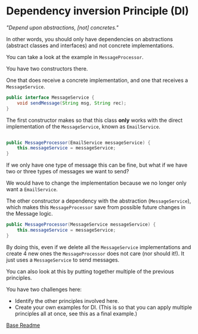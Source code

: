 #  Dependency inversion Principle (DI)

_"Depend upon abstractions, [not] concretes."_

In other words, you should only have dependencies on abstractions (abstract classes and interfaces) and not concrete implementations.

You can take a look at the example in `MessageProcessor`.

You have two constructors there.

One that does receive a concrete implementation, and one that receives a `MessageService`.

```java
public interface MessageService {
    void sendMessage(String msg, String rec);
}
```

The first constructor makes so that this class **only** works with the direct implementation of the `MessageService`, known as `EmailService`.

```java

public MessageProcessor(EmailService messageService) {
    this.messageService = messageService;
}
```

If we only have one type of message this can be fine, but what if we have two or three types of messages we want to send?

We would have to change the implementation because we no longer only want a `EmailService`.

The other constructor a dependency with the abstraction (`MessageService`), which makes this `MessageProcessor` save from possible future changes in the Message logic.

```java
public MessageProcessor(MessageService messageService) {
    this.messageService = messageService;
}
```
By doing this, even if we delete all the `MessageService` implementations and create 4 new ones the `MessageProcessor` does not care (nor should it!).
It just uses a `MessageService` to send messages.

You can also look at this by putting together multiple of the previous principles.

You have two challenges here:
- Identify the other principles involved here.
- Create your own examples for DI. (This is so that you can apply multiple principles all at once, see this as a final example.) 

[Base Readme](src/main/java/com/ctw/solid)
